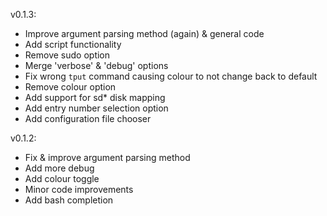 v0.1.3:
+ Improve argument parsing method (again) & general code
+ Add script functionality
+ Remove sudo option
+ Merge 'verbose' & 'debug' options
+ Fix wrong `tput` command causing colour to not change back to default
+ Remove colour option
+ Add support for sd* disk mapping
+ Add entry number selection option
+ Add configuration file chooser

v0.1.2:
+ Fix & improve argument parsing method
+ Add more debug
+ Add colour toggle
+ Minor code improvements
+ Add bash completion
